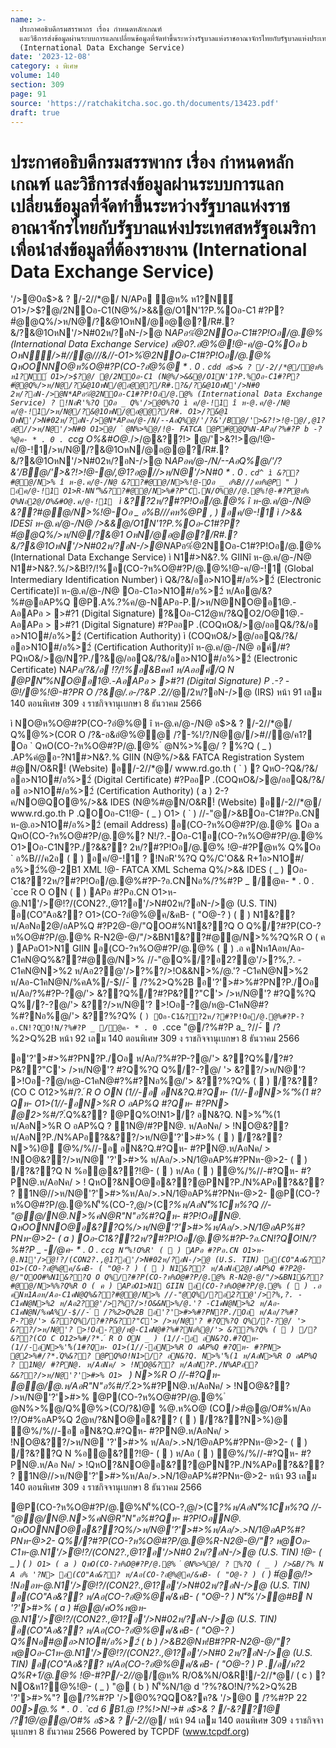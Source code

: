 ```yaml
---
name: >-
  ประกาศอธิบดีกรมสรรพากร เรื่อง กำหนดหลักเกณฑ์
  และวิธีการส่งข้อมูลผ่านระบบการแลกเปลี่ยนข้อมูลที่จัดทำขึ้นระหว่างรัฐบาลแห่งราชอาณาจักรไทยกับรัฐบาลแห่งประเทศสหรัฐอเมริกาเพื่อนำส่งข้อมูลที่ต้องรายงาน
  (International Data Exchange Service)
date: '2023-12-08'
category: ง พิเศษ
volume: 140
section: 309
page: 91
source: 'https://ratchakitcha.soc.go.th/documents/13423.pdf'
draft: true
---
```


# ประกาศอธิบดีกรมสรรพากร เรื่อง กำหนดหลักเกณฑ์ และวิธีการส่งข้อมูลผ่านระบบการแลกเปลี่ยนข้อมูลที่จัดทำขึ้นระหว่างรัฐบาลแห่งราชอาณาจักรไทยกับรัฐบาลแห่งประเทศสหรัฐอเมริกาเพื่อนำส่งข้อมูลที่ต้องรายงาน (International Data Exchange Service)

'/>@0อ$>& ? /-2//*@/ N/APอ ํ@ห% ห1?N์ O1>/>$?@/2NOอ-C1(N@%/>&&@/O1N'1?P.%Oอ-C1 #?P? #ํ@@Q%/>ห/N@/?&@1OหN/@อ@@?/R#.?&/?&@1OหN'/>N#02ห/?อN-/>@ N*APอ%ํ@2NOอ-C1#?P!Oอ/@.@% (International Data Exchange Service) อ@0?.อํ@%@!@-ค/@-Q%Oอ b OหN/>#//@///&//-O1>%ํ@2NOอ-C1#?P!Oอ/@.@% QหOONNO@ห%O@#?P(CO-?อํ@%@ * . 0 . `cdd อ$>& ? /-2//*@/ํ@ห% ห1?N์ O1>/>$?@/ @/2NOอ-C1 (N@%/>&&@/O1N'1?P.%Oอ-C1#?P? #ํ@@Q%/>ห/N@/?&@1OหN/@อ@@?/R#.?&/?&@1OหN'/>N#0 2ห/?อN-/>@N*APอ%ํ@2NOอ-C1#?P!Oอ/@.@% (International Data Exchange Service) ? !NอR'%?Q Oอ _ Q%'/>@0%?Q ì ค/@-!1 î ห-@.ค/@-/N@ ค/@-!1/>ห/N@/?&@1OหN/@อ@@?/R#. O1>/?&@1 OหN'/>N#02ห/?อN-/>@N*APอค/@-/N/--AอQ%@/'/?&'/B@/'>&?!>!@-@/,@1?อ@//>ห/N@'/>N#0 O1>@/ ํ @N%>%@/!@- FATCA @P#ํ@@Q%N-APอ/?%#?P b -?%@ค- * . 0 . `ccg O%&#O@.*/>/@&??!> @/'>&?!>@/!@-ค/@-!1/>ห/N@/?&@1OหN/@อ@@?/R#.?&/?&@1OหN'/>N#02ห/?อN-/>@ N*APอค/@-/N/--AอQ%@/'/?&'/B@/'>&?!>!@-@/,@1?อ@//>ห/N@'/>N#0 * . 0 . `cd^ ì &??#@@/N>% î ห-@.ค/@-/N@ &??#@@/N>%!@-Oอ _ อ%B///คห%@P " ) อค/@-!1 O1>R-NN'็%&??#@@/N>%#?P"C.N/O%@//@.@%!@-#?Pํ@ห% Q%Nอ2@/O%&#O@.ค/@-!1 ` ì &??2ห/?#?P!Oอ/@.@% î ห-@.ค/@-/N@ &??#@@/N>%!@-Oอ _ อ%B///คห%@P , ) อค/@-!1 ì />&& IDESî ห-@.ค/@-/N@ />&&@/O1N'1?P.%Oอ-C1#?P? #ํ@@Q%/>ห/N@/?&@1 OหN/@อ@@?/R#.?&/?&@1OหN'/>N#02ห/?อN-/>@N*APอ%ํ@2NOอ-C1#?P!Oอ/@.@% (International Data Exchange Service) ì N1#>N&?.% GIINî ห-@.ค/@-/N@ N1#>N&?.%/>&B!?/!%อ(CO-?ห%O@#?P/@.@%!@-ค/@-!1 (Global Intermediary Identification Number) ì Q&/?&/ออ>N1O#/อ%>2์ (Electronic Certificate)î ห-@.ค/@-/N@ Oอ-C1อ>N1O#/อ%>2์ ห/Aอ@/&?%#@อAP%Q @P.A%.?%ค/@-NAPอ-P./>ห/N@NO@อ1@.-AอAPอ > >#?1 (Digital Signature) ?&Oอ-C12ํ@ห/?&QO2/O@1@.-AอAPอ > >#?1 (Digital Signature) #?PออP .(COQหO&/>@/ออQ&/?&/อ อ>N1O#/อ%>2์ (Certification Authority) ì (COQหO&/>@/ออQ&/?&/ออ>N1O#/อ%>2์ (Certification Authority)î ห-@.ค/@-/N@ อค์/#?PQหO&/>@/N?P./?&@/ออQ&/?&/ออ>N1O#/อ%>2์ (Electronic Certificate) N*APอ/?&/อ !?/!%อ&Bคค1 ห/Aออค์/Q N @PN'็%NO@อ1@.-AอAPอ > >#?1 (Digital Signature) P .-? -@!/@%!@-#?PR O /?&@/.อ-/?&P .2//*@/2ห/?อN-/>@ (IRS) หน้า 91 เลม 140 ตอนพิเศษ 309 ง ราชกิจจานุเบกษา 8 ธันวาคม 2566

ì NO@ห%O@#?P(CO-?อํ@%@ î ห-@.ค/@-/N@ อ$>& ? /-2//*@/ Q%@%>(COR O /?&-อ&อํ@%@@ /?-%!/?/N@@//>#//@/ค1? Oอ ` QหO(CO-?ห%O@#?P/@.@% ํ @N%>%@/ ? %?Q ( _ ) .AP%คํ@อ-?N1#>N&?.% GIIN (N@%/>&& FATCA Registration System #@N/O&R!์ (Website) อ/-2//*@/ www.rd.go.th ( ` ) ? QหO-?Q&/?&/ออ>N1O#/อ%>2์ (Digital Certificate) #?PออP .(COQหO&/>@/ออQ&/?&/อ อ>N1O#/อ%>2์ (Certification Authority) ( a ) 2-?ค/NO@QO@%/>&& IDES (N@%#@N/O&R!์ (Website) อ/-2//*@/ www.rd.go.th P .QOOอ-C1!@- ( _ ) O1> ( ` ) //-"@/>&BOอ-C1#?Pอ.CN ห-@.อ>N1O#/อ%>2์ (email Address) อ(CO-?ห%O@#?P/@.@% Oอ a QหO(CO-?ห%O@#?P/@.@%? N!/?.-Oอ-C1อ(CO-?ห%O@#?P/@.@% O1>Oอ-C1N?P./?&&?? 2ห/?#?P!Oอ/@.@% !@-#?Pํ@ห% Q%Oอ ` อ%B///ค2อ (  ) อค/@-!1 ? !NอR'%?Q Q%/C'O&& R+1์อ>N1O#/อ%>2์%@-2B1 XML !@- FATCA XML Schema Q%/>&& IDES ( _ ) Oอ-C1&??2ห/?#?P!Oอ/@.@%#?P-?อ.CNNอ%/?%#?P _ /@ค- * . 0 . `cce R O ON (  ) APอ #?Pอ.CN O1>ห-@.N1'/>ํ@!?/(CON2?.,@1?อ'/>N#02ห/?อN-/>@ (U.S. TIN) อ(CO"Aอ&?? O1>(CO-?อํ@%@ค/&คB- ( "O@-? ) (  ) N1&?? ห/AอNอ2@/อAP%Q #?P2@-@/"QOO#%N1&??Q O Q%/?#?P(CO-?ห%O@#?P/@.@% R-N2@-@/"/>&BN1&??#@@/N>%%?Q%R O ( ค ) APอO1>N1 GIIN อ(CO-?ห%O@#?P/@.@% (  ) .อ คNห1Aอห/Aอ-C1คN@Q%&??#@@/N>% //-"@Q%/?อ2?@'/>?%,?. -C1คN@N>%2 ห/Aอ2?@'/>?%?/>!O&&N>%/@.'? -C1คN@N>%2 ห/Aอ-C1คN@N/%คA%/-$//-์  /?%2>Q%2B อ'?'>#>%#?PN?P./Oอ ห/Aอ/?%#?P-?@/'> &??Q%/?#?P&??"C'> />ห/N@'? #?Q%?Q Q%/?-?@/'> &??/>ห/N@'? >!Oอ-?@/ห@-C1คN@#?%#?Nอ%@/'> &??%?Q% ( ` ) Oอ-C1&??2ห/?#?P!Oอ/@.@%#?P-?อ.CN!?QO!N/?%#?P _ /@ค- * . 0 . `cce "@/?%#?P a_ $?%/@ค- * . 0 . `ccf R O ON (  ) APอ #?Pอ.CN O1>ห-@.N1'/>ํ@!?/(CON2?.,@1?อ'/>N#02ห/?อN-/>@ (U.S. TIN) อ(CO"Aอ&?? O1>(CO-?อํ@%@ค/&คB- ( "O@-? ) (  ) N1&?? ห/AอNอ2@/อAP%Q #?P2@-@/"QOO#%N1&??Q O Q%/?#?P(CO-?ห%O@#?P/@.@% R-N2@-@/"/>&BN1&??#@@/N>%%?Q%R O ( ค ) APอO1>N1 GIIN อ(CO-?ห%O@#?P/@.@% (  ) .อ คNห1Aอห/Aอ-C1คN@Q%&??#@@/N>% //-"@Q%/?อ2?@'/>?%,?. -C1คN@N>%2 ห/Aอ2?@'/>?%?/>!O&&N>%/@.'? -C1คN@N>%2 ห/Aอ-C1คN@N/%คA%/-$//-์  /?%2>Q%2B หน้า 92 เลม 140 ตอนพิเศษ 309 ง ราชกิจจานุเบกษา 8 ธันวาคม 2566

อ'?'>#>%#?PN?P./Oอ ห/Aอ/?%#?P-?@/'> &??Q%/?#?P&??"C'> />ห/N@'? #?Q%?Q Q%/?-?@/ '> &??/>ห/N@'? >!Oอ-?@/ห@-C1คN@#?%#?Nอ%@/'> &??%?Q% (  ) /?&??(CO C O12>%#/?*.์ R O ON (1//-อ อN&?Q.#?Qห- (1//-อN>%'ั%(1 #?Qห- O1>(1//-อN>%R O อAP%Q #?Qห- #?PN> @2>%#/?*.์Q%&?? @PQ%O!N1>/? อN&?Q. N>%'ั%(1 ห/AอN>%R O อAP%Q ? 1N@/#?PN@. ห/AอNค/ > !NO@&?? ห/AอN?P./N%APอ?&&??/>ห/N@'?'>#>% (  ) /?&??N>%)@ ํ@%/%//-อ อN&?Q.#?Qห- #?PN@.ห/AอNค/ > !NO@&??/>ห/N@ '?'>#>% ห/Aอ/>.>N/1@อAP%#?PNห-@>2- (  ) /?&??Q N %อ@&??!@- (  ) ห/Aอ (  ) ํ@%/%//-#?Qห- #?PN@.ห/AอNค/ > ! QหO?&NO@อ&??@PN?P./N%APอ?&&?? ? 1N@//>ห/N@'?'>#>%ห/Aอ/>.>N/1@อAP%#?PNห-@>2- @P(CO-?ห%O@#?P/@.@%N'็%(CO-?,@/>(C*?%ห/AอN'็%1Cห%?Q //-"@@/N@.N>%คN@R"N"อ%#?Qห- #?P!OอN@. QหOONNO@อ&??Q%/>ห/N@'?'>#>%ห/Aอ/>.>N/1@อAP%#?PNห-@>2- ( a ) Oอ-C1&??2ห/?#?P!Oอ/@.@%#?P-?อ.CN!?QO!N/?%#?P _ -/@ค- * . 0 . `ccg N'็%!O%R' (  ) APอ #?Pอ.CN O1>ห-@.N1'/>ํ@!?/(CON2?.,@1?อ'/>N#02ห/?อN-/>@ (U.S. TIN) อ(CO"Aอ&?? O1>(CO-?อํ@%@ค/&คB- ( "O@-? ) (  ) N1&?? ห/AอNอ2@/อAP%Q #?P2@-@/"QOO#%N1&??Q O Q%/?#?P(CO-?ห%O@#?P/@.@% R-N2@-@/"/>&BN1&??#@@/N>%%?Q%R O ( ค ) APอO1>N1 GIIN อ(CO-?ห%O@#?P/@.@% (  ) .อ คNห1Aอห/Aอ-C1คN@Q%&??#@@/N>% //-"@Q%/?อ2?@'/>?%,?. -C1คN@N>%2 ห/Aอ2?@'/>?%?/>!O&&N>%/@.'? -C1คN@N>%2 ห/Aอ-C1คN@N/%คA%/-$//-์  /?%2>Q%2B อ'?'>#>%#?PN?P./Oอ ห/Aอ/?%#?P-?@/'> &??Q%/?#?P&??"C'> />ห/N@'? #?Q%?Q Q%/?-?@/ '> &??/>ห/N@'? >!Oอ-?@/ห@-C1คN@#?%#?Nอ%@/'> &??%?Q% (  ) /?&??(CO C O12>%#/?*.์ R O ON _ ) (1//-อ อN&?Q.#?Qห- (1//-อN>%'ั%(1#?Qห- O1>(1//-อN>%R O อAP%Q #?Qห- #?PN> @2>%#/?*.์Q%&?? @PQ%O!N1>/? อN&?Q. N>%'ั%(1 ห/AอN>%R O อAP%Q ? 1N@/ #?PN@. ห/AอNค/ > !NO@&?? ห/AอN?P./N%APอ?&&??/>ห/N@'?'>#>% O1> ` ) N>%R O //-#?Qห- @@/@.ห/AอR"N"อ%#/?*.์2>%#?PN@.ห/AอNค/ > !NO@&?? />ห/N@'?'>#>% @P(CO-?ห%O@#?P/@.@% ํ @N%>%@/Q%@%>(CO/?&)@ %@.ห%O@ (CO/>#ํ@@/O#%ห/Aอ !?/O#%อAP%Q 2ํ@ห/?&NO@อ&?? (  ) /?&??N>%)@ ํ@%/%//-อ อN&?Q.#?Qห- #?PN@.ห/AอNค/ > !NO@&??/>ห/N@ '?'>#>% ห/Aอ/>.>N/1@อAP%#?PNห-@>2- (  ) /?&??Q N %อ@&??!@- (  ) ห/Aอ (  ) ํ@%/%//-#?Qห- #?PN@.ห/Aอ Nค/ > !QหO?&NO@อ&??@PN?P./N%APอ?&&?? ? 1N@//>ห/N@'?'>#>%ห/Aอ/>.>N/1@อAP%#?PNห-@>2- หน้า 93 เลม 140 ตอนพิเศษ 309 ง ราชกิจจานุเบกษา 8 ธันวาคม 2566

@P(CO-?ห%O@#?P/@.@%N'็%(CO-?,@/>(C*?%ห/AอN'็%1Cห%?Q //-"@@/N@.N>%คN@R"N"อ%#?Qห- #?P!OอN@. QหOONNO@อ&??Q%/>ห/N@'?'>#>%ห/Aอ/>.>N/1@อAP%#?PNห-@>2- Q%/?#?P(CO-?ห%O@#?P/@.@%R-N2@-@/"? ห@Oอ-C1ห-@.N1'/>ํ@!?/(CON2?.,@1?อ'/>N#0 2ห/?อN-/>@ (U.S. TIN) !@- ( _ ) ( ` ) O1> ( a ) QหO(CO-?ห%O@#?P/@.@% ํ @N%>%@/ ? %?Q ( _ ) />&B/?% N A อ% '?N> อ(CO"Aอ&?? ห/Aอ(CO-?อํ@%@ค/&คB- ( "O@-? ) ( ` ) #ํ@@/!> !Nออห-@.N1'/>ํ@!?/(CON2?.,@1?อ'/>N#02ห/?อN-/>@ (U.S. TIN) อ(CO"Aอ&?? ห/Aอ(CO-?อํ@%@ค/&คB- ( "O@-? ) N'็%'/>ํ@#B N '?'>#>% ( a ) #ํ@@/คO%ห@ห-@.N1'/>ํ@!?/(CON2?.,@1?อ'/>N#02ห/?อN-/>@ (U.S. TIN) อ(CO"Aอ&?? ห/Aอ(CO-?อํ@%@ค/&คB- ( "O@-? ) Q%Nอ#@อ>N1O#/อ%>2์ ( b ) />&B2@Nห!B#?PR-N2@-@/"? ห@Oอ-C1ห-@.N1'/>ํ@!?/(CON2?.,@1?อ'/>N#0 2ห/?อN-/>@ (U.S. TIN) อ(CO"Aอ&?? ห/Aอ(CO-?อํ@%@ค/&คB- ( "O@-? ) P ./อ/ห?2 Q%R+1์/@.@% !@-#?P/-2//*@/ํ@ห% R/O&%N/O&R!์/-2//*@/ ( c ) ? NO&ห1?@%!@- ( _ ) "@ ( b ) N'็%N/1@ d '?%?&O!N/?%2>Q%2B '?'>#>%"? @/?%#?P '/>@0%?QQO&?ค?& '/>@0  /?%#?P 22 *00>@.% * . 0 . `cd 6 B1.@ !?%!>N!-># อ$>& ? /-&??1@ /?1@/@@/O#% อ$>& ? /-2//*@/ หน้า 94 เลม 140 ตอนพิเศษ 309 ง ราชกิจจานุเบกษา 8 ธันวาคม 2566 Powered by TCPDF (www.tcpdf.org)
